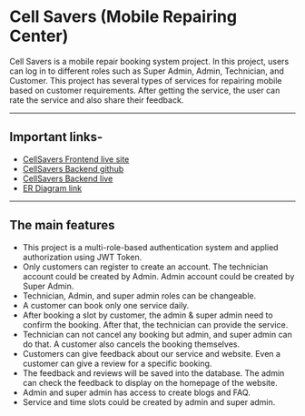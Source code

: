 # Cell Savers (Mobile Repairing Center)

Cell Savers is a mobile repair booking system project. In this project, users can log in to different roles such as Super Admin, Admin, Technician, and Customer. This project has several types of services for repairing mobile based on customer requirements. After getting the service, the user can rate the service and also share their feedback.

---

## Important links-

- [CellSavers Frontend live site](https://cellsavers-frontend-khshakilahamed.vercel.app/)
- [CellSavers Backend github](https://github.com/khshakilahamed/cell-savers-backend)
- [CellSavers Backend live](https://cell-savers-backend.vercel.app/api/v1)
- [ER Diagram link](https://drive.google.com/file/d/1ojSbXIuJrskiOZ_y7eJVQQAlQ4jpwbvI/view?usp=sharing)

---

## The main features

- This project is a multi-role-based authentication system and applied authorization using JWT Token.
- Only customers can register to create an account. The technician account could be created by Admin. Admin account could be created by Super Admin.
- Technician, Admin, and super admin roles can be changeable.
- A customer can book only one service daily.
- After booking a slot by customer, the admin & super admin need to confirm the booking. After that, the technician can provide the service.
- Technician can not cancel any booking but admin, and super admin can do that. A customer also cancels the booking themselves.
- Customers can give feedback about our service and website. Even a customer can give a review for a specific booking.
- The feedback and reviews will be saved into the database. The admin can check the feedback to display on the homepage of the website.
- Admin and super admin has access to create blogs and FAQ.
- Service and time slots could be created by admin and super admin.
